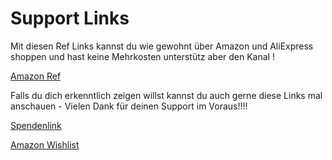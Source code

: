 # Support Links

Mit diesen Ref Links kannst du wie gewohnt über Amazon und AliExpress shoppen und hast keine Mehrkosten unterstütz aber den Kanal !

[Amazon Ref  ](https://amzn.to/3RIUtw4)



Falls du dich erkenntlich zeigen willst kannst du auch gerne diese Links mal anschauen - Vielen Dank für deinen Support im Voraus!!!!

[Spendenlink ](https://www.paypal.com/pools/c/8MnW4kDuO5)

[Amazon Wishlist](https://www.amazon.de/hz/wishlist/ls/99DAZJA1YR9M?ref\_=wl\_share)
